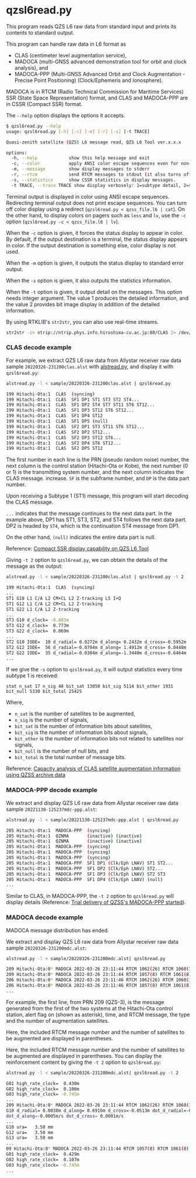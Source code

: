 # qzsl6read.py

This program reads QZS L6 raw data from standard input and prints its contents to standard output.

This program can handle raw data in L6 format as

- CLAS (centimeter level augmentation service),
- MADOCA (multi-GNSS advanced demonstration tool for orbit and clock analysis), and
- MADOCA-PPP (Multi-GNSS Advanced Orbit and Clock Augmentation - Precise Point Positioning) (Clock/Ephemeris and Ionosphere).

MADOCA is in RTCM (Radio Technical Commission for Maritime Services) SSR (State Space Representation) format, and CLAS and MADOCA-PPP are in CSSR (Compact SSR) format.

The ``--help`` option displays the options it accepts.

```bash
$ qzsl6read.py --help
usage: qzsl6read.py [-h] [-c] [-m] [-r] [-s] [-t TRACE]

Quasi-zenith satellite (QZS) L6 message read, QZS L6 Tool ver.x.x.x

options:
  -h, --help            show this help message and exit
  -c, --color           apply ANSI color escape sequences even for non-terminal.
  -m, --message         show display messages to stderr
  -r, --rtcm            send RTCM messages to stdout (it also turns off display messages unless -m is specified).
  -s, --statistics      show CSSR statistics in display messages.
  -t TRACE, --trace TRACE show display verbosely: 1=subtype detail, 2=subtype and bit image.
```

Terminal output is displayed in color using ANSI escape sequences. Redirecting terminal output does not print escape sequences. You can turn off color display using a redirect (``qzsl6read.py < qzss_file.l6 | cat``). On the other hand, to display colors on pagers such as ``less`` and ``lv``, use the ``-c`` option (``qzsl6read.py -c < qzss_file.l6 | lv``).

When the ``-c`` option is given, it forces the status display to appear in color. By default, if the output destination is a terminal, the status display appears in color. If the output destination is something else, color display is not used.

When the ``-m`` option is given, it outputs the status display to standard error output.

When the ``-s`` option is given, it also outputs the statistics information.

When the ``-t`` option is given, it output detail on the messages. This option needs integer argument. The value 1 produces the detailed information, and the value 2 provides bit image display in addition of the detailed information.

By using RTKLIB's ``str2str``, you can also use real-time streams.

````bash
str2str -in ntrip://ntrip.phys.info.hiroshima-cu.ac.jp:80/CLAS 2> /dev/null | alstread.py -l | qzsl6read.py
````

### CLAS decode example

For example, we extract QZS L6 raw data from Allystar receiver raw data sample ``20220326-231200clas.alst`` with [alstread.py](alstread.md), and display it with ``qzsl6read.py``:

```bash
alstread.py -l < sample/20220326-231200clas.alst | qzsl6read.py

199 Hitachi-Ota:1  CLAS  (syncing)
199 Hitachi-Ota:1  CLAS  SF1 DP1 ST1 ST3 ST2 ST4...
199 Hitachi-Ota:1  CLAS  SF1 DP2 ST4 ST7 ST11 ST6 ST12...
199 Hitachi-Ota:1  CLAS  SF1 DP3 ST12 ST6 ST12...
199 Hitachi-Ota:1  CLAS  SF1 DP4 ST12
199 Hitachi-Ota:1  CLAS  SF1 DP5 (null)
199 Hitachi-Ota:1  CLAS  SF2 DP1 ST3 ST11 ST6 ST12...
199 Hitachi-Ota:1  CLAS  SF2 DP2 ST12...
199 Hitachi-Ota:1  CLAS  SF2 DP3 ST12 ST6...
199 Hitachi-Ota:1  CLAS  SF2 DP4 ST6 ST12...
199 Hitachi-Ota:1  CLAS  SF2 DP5 ST12
```

The first number in each line is the PRN (pseudo random noise) number, the next column is the control station (Hitachi-Ota or Kobe), the next number (0 or 1) is the transmitting system number, and the next column indicates the CLAS message. increase. ``SF`` is the subframe number, and ``DP`` is the data part number.  

Upon receiving a Subtype 1 (ST1) message, this program will start decoding the CLAS message. 

``...`` indicates that the message continues to the next data part. In the example above, DP1 has ST1, ST3, ST2, and ST4 follows the next data part. DP2 is headed by ``ST4``, which is the continuation ST4 message from DP1.

On the other hand, ``(null)`` indicates the entire data part is null.

Reference: [Compact SSR display capability on QZS L6 Tool](https://s-taka.org/en/qzsl6tool-20220329upd/)

Giving ``-t 2`` option to ``qzsl6read.py``, we can obtain the details of the message as the output:

```bash
alstread.py -l < sample/20220326-231200clas.alst | qzsl6read.py -t 2

199 Hitachi-Ota:1  CLAS  (syncing)
...
ST1 G10 L1 C/A L2 CM+CL L2 Z-tracking L5 I+Q
ST1 G12 L1 C/A L2 CM+CL L2 Z-tracking
ST1 G22 L1 C/A L2 Z-tracking
...
ST3 G10 d_clock= -0.883m
ST3 G12 d_clock=  0.773m
ST3 G22 d_clock=  0.069m
...
ST2 G10 IODE=  10 d_radial= 0.0272m d_along= 0.2432m d_cross=-0.5952m
ST2 G12 IODE=  56 d_radial=-0.0704m d_along= 1.4912m d_cross= 0.0448m
ST2 G22 IODE=  35 d_radial=-0.0304m d_along=-1.3440m d_cross=-0.6464m
...
```

If we give the ``-s`` option to ``qzsl6read.py``, it will output statistics every time subtype 1 is received:

```text
stat n_sat 17 n_sig 48 bit_sat 13050 bit_sig 5114 bit_other 1931 bit_null 5330 bit_total 25425
```

Where,

- ``n_sat`` is the number of satellites to be augmented,
- ``n_sig`` is the number of signals,
- ``bit_sat`` is the number of information bits about satellites,
- ``bit_sig`` is the number of information bits about signals,
- ``bit_other`` is the number of information bits not related to satellites nor signals,
- ``bit_null`` is the number of null bits, and
- ``bit_total`` is the total number of message bits.  

Reference: [Capacity analysis of CLAS satellite augmentation information using QZSS archive data](https://s-taka.org/en/202206ipntj-clas-capacity/)

### MADOCA-PPP decode example

We extract and display QZS L6 raw data from Allystar receiver raw data sample ``20221130-125237mdc-ppp.alst``:

```bash
alstread.py -l < sample/20221130-125237mdc-ppp.alst | qzsl6read.py

205 Hitachi-Ota:1  MADOCA-PPP  (syncing)
205 Hitachi-Ota:1  QZNMA       (inactive) (inactive)
205 Hitachi-Ota:1  QZNMA       (inactive) (inactive)
205 Hitachi-Ota:1  MADOCA-PPP  (syncing)
205 Hitachi-Ota:1  MADOCA-PPP  (syncing)
205 Hitachi-Ota:1  MADOCA-PPP  (syncing)
205 Hitachi-Ota:1  MADOCA-PPP  SF1 DP1 (Clk/Eph LNAV) ST1 ST2...
205 Hitachi-Ota:1  MADOCA-PPP  SF1 DP2 (Clk/Eph LNAV) ST2...
205 Hitachi-Ota:1  MADOCA-PPP  SF1 DP3 (Clk/Eph LNAV) ST2 ST3
205 Hitachi-Ota:1  MADOCA-PPP  SF1 DP4 (Clk/Eph LNAV) (null)
...
```

Similar to CLAS, in MADOCA-PPP, the ``-t 2`` option to ``qzsl6read.py`` will display details (Reference: [Trial delivery of QZSS's MADOCA-PPP started](https://s-taka.org/en/test-transmission-of-qzss-madoca-ppp/)).


### MADOCA decode example

MADOCA message distribution has ended.

We extract and display QZS L6 raw data from Allystar receiver raw data sample ``20220326-231200mdc.alst``:

```bash
alstread.py -l < sample/20220326-231200mdc.alst| qzsl6read.py

209 Hitachi-Ota:0* MADOCA 2022-03-26 23:11:44 RTCM 1062(26) RTCM 1068(17)
209 Hitachi-Ota:0* MADOCA 2022-03-26 23:11:44 RTCM 1057(8) RTCM 1061(8)
206 Hitachi-Ota:0* MADOCA 2022-03-26 23:11:46 RTCM 1062(26) RTCM 1068(17)
206 Hitachi-Ota:0* MADOCA 2022-03-26 23:11:46 RTCM 1057(8) RTCM 1061(8)
...
```

For example, the first line, from PRN 209 (QZS-3), is the message generated from the first of the two systems at the Hitachi-Ota control station, alert flag on (shown as asterisk), time, and RTCM message, the type and the number of augmentation satellites.

Here, the included RTCM message number and the number of satellites to be augmented are displayed in parentheses.

Here, the included RTCM message number and the number of satellites to be augmented are displayed in parentheses. You can display the reinforcement content by giving the ``-t 2`` option to ``qzsl6read.py``:

```bash
alstread.py -l < sample/20220326-231200mdc.alst| qzsl6read.py -t 2

G01 high_rate_clock=  0.430m
G02 high_rate_clock=  0.106m
G03 high_rate_clock= -0.745m
...
209 Hitachi-Ota:0* MADOCA 2022-03-26 23:11:44 RTCM 1062(26) RTCM 1068(17)
G10 d_radial= 0.0038m d_along= 0.6916m d_cross=-0.0513m dot_d_radial=-0.0002m/s
dot_d_along=-0.0005m/s dot_d_cross= 0.0001m/s
...
G10 ura=   3.50 mm
G12 ura=   3.50 mm
G13 ura=   3.50 mm
...
09 Hitachi-Ota:0* MADOCA 2022-03-26 23:11:44 RTCM 1057(8) RTCM 1061(8)
G01 high_rate_clock=  0.429m
G02 high_rate_clock=  0.107m
G03 high_rate_clock= -0.745m
...
```
